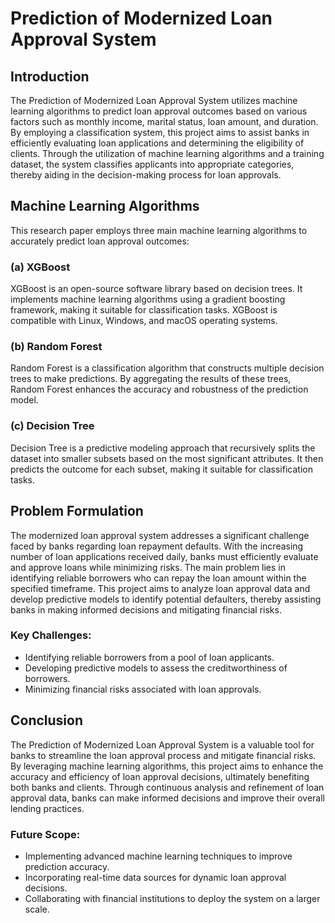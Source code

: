 # Prediction of Modernized Loan Approval System

## Introduction

The Prediction of Modernized Loan Approval System utilizes machine learning algorithms to predict loan approval outcomes based on various factors such as monthly income, marital status, loan amount, and duration. By employing a classification system, this project aims to assist banks in efficiently evaluating loan applications and determining the eligibility of clients. Through the utilization of machine learning algorithms and a training dataset, the system classifies applicants into appropriate categories, thereby aiding in the decision-making process for loan approvals.

## Machine Learning Algorithms

This research paper employs three main machine learning algorithms to accurately predict loan approval outcomes:

### (a) XGBoost
XGBoost is an open-source software library based on decision trees. It implements machine learning algorithms using a gradient boosting framework, making it suitable for classification tasks. XGBoost is compatible with Linux, Windows, and macOS operating systems.

### (b) Random Forest
Random Forest is a classification algorithm that constructs multiple decision trees to make predictions. By aggregating the results of these trees, Random Forest enhances the accuracy and robustness of the prediction model.

### (c) Decision Tree
Decision Tree is a predictive modeling approach that recursively splits the dataset into smaller subsets based on the most significant attributes. It then predicts the outcome for each subset, making it suitable for classification tasks.

## Problem Formulation

The modernized loan approval system addresses a significant challenge faced by banks regarding loan repayment defaults. With the increasing number of loan applications received daily, banks must efficiently evaluate and approve loans while minimizing risks. The main problem lies in identifying reliable borrowers who can repay the loan amount within the specified timeframe. This project aims to analyze loan approval data and develop predictive models to identify potential defaulters, thereby assisting banks in making informed decisions and mitigating financial risks.

### Key Challenges:
- Identifying reliable borrowers from a pool of loan applicants.
- Developing predictive models to assess the creditworthiness of borrowers.
- Minimizing financial risks associated with loan approvals.

## Conclusion

The Prediction of Modernized Loan Approval System is a valuable tool for banks to streamline the loan approval process and mitigate financial risks. By leveraging machine learning algorithms, this project aims to enhance the accuracy and efficiency of loan approval decisions, ultimately benefiting both banks and clients. Through continuous analysis and refinement of loan approval data, banks can make informed decisions and improve their overall lending practices.

### Future Scope:
- Implementing advanced machine learning techniques to improve prediction accuracy.
- Incorporating real-time data sources for dynamic loan approval decisions.
- Collaborating with financial institutions to deploy the system on a larger scale.
